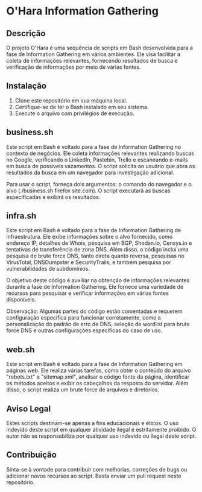 # O'Hara Information Gathering

## Descrição

O projeto O'Hara é uma sequência de scripts em Bash desenvolvida para a fase de Information Gathering em vários ambientes. Ele visa facilitar a coleta de informações relevantes, fornecendo resultados de busca e verificação de informações por meio de várias fontes.

## Instalação

1. Clone este repositório em sua máquina local.
2. Certifique-se de ter o Bash instalado em seu sistema.
3. Execute o arquivo com privilégios de execução.

## business.sh

Este script em Bash é voltado para a fase de Information Gathering no contexto de negócios. Ele coleta informações relevantes realizando buscas no Google, verificando o LinkedIn, Pastebin, Trello e escaneando e-mails em busca de possíveis vazamentos. O script solicita ao usuário que abra os resultados da busca em um navegador para investigação adicional.

Para usar o script, forneça dois argumentos: o comando do navegador e o alvo (./business.sh firefox site.com). O script executará as buscas especificadas e exibirá os resultados.

## infra.sh

Este script em Bash é voltado para a fase de Information Gathering de infraestrutura. Ele exibe informações sobre o alvo fornecido, como endereço IP, detalhes de Whois, pesquisa em BGP, Shodan.io, Censys.io e tentativas de transferência de zona DNS. Além disso, o código inclui uma pesquisa de brute force DNS, tanto direta quanto reversa, pesquisas no VirusTotal, DNSDumpster e SecurityTrails, e também pesquisa por vulnerabilidades de subdomínios.

O objetivo deste código é auxiliar na obtenção de informações relevantes durante a fase de Information Gathering. Ele fornece uma variedade de recursos para pesquisar e verificar informações em várias fontes disponíveis.

Observação: Algumas partes do código estão comentadas e requerem configuração específica para funcionar corretamente, como a personalização do padrão de erro de DNS, seleção de wordlist para brute force DNS e outras configurações específicas do caso de uso.

## web.sh

Este script em Bash é voltado para a fase de Information Gathering em páginas web. Ele realiza várias tarefas, como obter o conteúdo do arquivo "robots.txt" e "sitemap.xml", analisar o código fonte da página, identificar os métodos aceitos e exibir os cabeçalhos da resposta do servidor. Além disso, o script realiza um brute force de arquivos e diretórios.

## Aviso Legal

Estes scripts destinam-se apenas a fins educacionais e éticos. O uso indevido deste script em qualquer atividade ilegal é estritamente proibido. O autor não se responsabiliza por qualquer uso indevido ou ilegal deste script.

## Contribuição

Sinta-se à vontade para contribuir com melhorias, correções de bugs ou adicionar novos recursos ao script. Basta enviar um pull request neste repositório.

